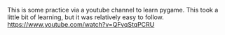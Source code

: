 This is some practice via a youtube channel to learn pygame. This took a little bit of learning, but it was relatively easy to follow.
https://www.youtube.com/watch?v=QFvqStqPCRU
